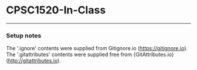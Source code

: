 # CPSC1520-In-Class

---

### Setup notes

The '.ignore' contents were supplied from Gitignore.io
(https://gitignore.io). The '.gitattributes' contents were supplied free from {GitAttributes.io}(http://gitattributes.io).

